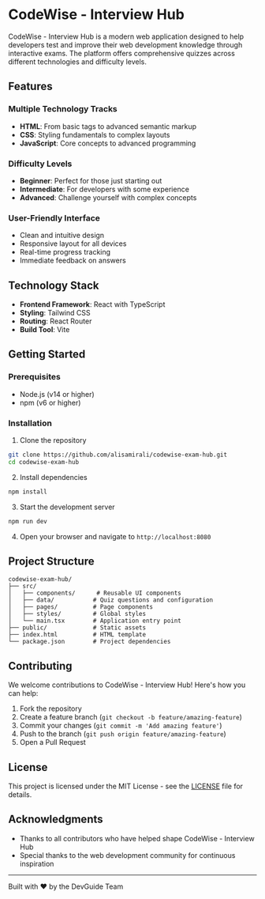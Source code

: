 # CodeWise - Interview Hub

CodeWise - Interview Hub is a modern web application designed to help developers test and improve their web development knowledge through interactive exams. The platform offers comprehensive quizzes across different technologies and difficulty levels.

## Features

### Multiple Technology Tracks

- **HTML**: From basic tags to advanced semantic markup
- **CSS**: Styling fundamentals to complex layouts
- **JavaScript**: Core concepts to advanced programming

### Difficulty Levels

- **Beginner**: Perfect for those just starting out
- **Intermediate**: For developers with some experience
- **Advanced**: Challenge yourself with complex concepts

### User-Friendly Interface

- Clean and intuitive design
- Responsive layout for all devices
- Real-time progress tracking
- Immediate feedback on answers

## Technology Stack

- **Frontend Framework**: React with TypeScript
- **Styling**: Tailwind CSS
- **Routing**: React Router
- **Build Tool**: Vite

## Getting Started

### Prerequisites

- Node.js (v14 or higher)
- npm (v6 or higher)

### Installation

1. Clone the repository

```bash
git clone https://github.com/alisamirali/codewise-exam-hub.git
cd codewise-exam-hub
```

2. Install dependencies

```bash
npm install
```

3. Start the development server

```bash
npm run dev
```

4. Open your browser and navigate to `http://localhost:8080`

## Project Structure

```
codewise-exam-hub/
├── src/
│   ├── components/      # Reusable UI components
│   ├── data/           # Quiz questions and configuration
│   ├── pages/          # Page components
│   ├── styles/         # Global styles
│   └── main.tsx        # Application entry point
├── public/             # Static assets
├── index.html          # HTML template
└── package.json        # Project dependencies
```

## Contributing

We welcome contributions to CodeWise - Interview Hub! Here's how you can help:

1. Fork the repository
2. Create a feature branch (`git checkout -b feature/amazing-feature`)
3. Commit your changes (`git commit -m 'Add amazing feature'`)
4. Push to the branch (`git push origin feature/amazing-feature`)
5. Open a Pull Request

## License

This project is licensed under the MIT License - see the [LICENSE](LICENSE) file for details.

## Acknowledgments

- Thanks to all contributors who have helped shape CodeWise - Interview Hub
- Special thanks to the web development community for continuous inspiration

---

Built with ❤️ by the DevGuide Team

